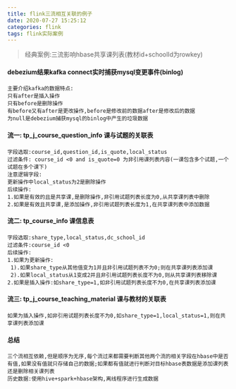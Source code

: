 ```yaml
---
title: flink三流相互关联的例子
date: 2020-07-27 15:25:12
categories: flink
tags: flink实际案例
---
```


> 经典案例:三流影响hbase共享课列表(教材id+schoolId为rowkey)

<!-- more -->
#### debezium结果kafka connect实时捕获mysql变更事件(binlog)
```
主要介绍kafka的数据特点:
只有after是插入操作
只有before是删除操作
有before又有after是更改操作,before是修改前的数据after是修改后的数据
为null是debezium捕获mysql的binlog中产生的垃圾数据
```

#### 流一: tp_j_course_question_info 课与试题的关联表

```
字段选取:course_id,question_id,is_quote,local_status
过滤条件: course_id <0 and is_quote=0 为非引用课列表内容(一课包含多个试题,一个试题在多个课下)
注意逻辑字段:
更新操作中local_status为2是删除操作
后续操作:
1.如果是有效的且是共享课,是删除操作,非引用试题列表长度为0,从共享课列表中删除
2.如果是有效且共享课,是添加操作,非引用试题列表长度为1,在共享课列表中添加数据
```

#### 流二: tp_course_info 课信息表
```
字段选取:share_type,local_status,dc_school_id
过滤条件:course_id <0
后续操作:
1.如果为更新操作:
 1).如果share_type从其他值变为1并且非引用试题列表不为0;则在共享课列表添加课
 2).如果local_status从1变成2并且非引用试题列表长度不为0,则从共享课列表移除课
2.如果是插入操作:如share_type=1,如非引用试题列表长度不为0,在共享课列表添加课
```

#### 流三: tp_j_course_teaching_material 课与教材的关联表
```
如果为插入操作,如非引用试题列表长度不为0,如share_type=1,local_status=1,则在共享课列表添加课
```

#### 总结
```
三个流相互依赖,但是顺序为无序,每个流过来都需要判断其他两个流的相关字段在hbase中是否有值,如果没有值就只存储自己的数据;如果都有值就进行判断对目标hbase表数据是添加课列表还是删除相关课列表
历史数据:使用hive+spark+hbase架构,离线程序进行生成数据
```